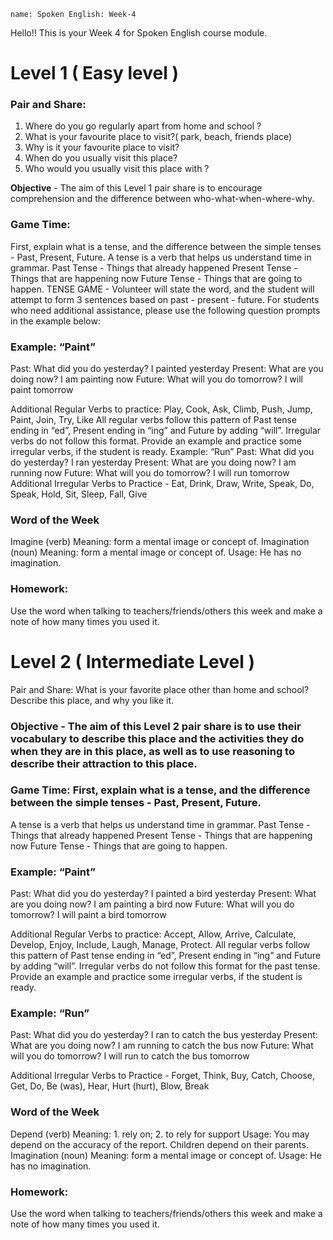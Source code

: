 ```ngMeta
name: Spoken English: Week-4
```

Hello!! 
This is your Week 4 for Spoken English course module.

# Level 1 ( Easy level )

### Pair and Share:
1. Where do you go regularly apart from home and school ?
2. What is your favourite place to visit?( park, beach, friends
place)
3. Why is it your favourite place to visit?
4. When do you usually visit this place?
5. Who would you usually visit this place with ?

**Objective** - The aim of this Level 1 pair share is to encourage comprehension
and the difference between who-what-when-where-why. 


### Game Time:
First, explain what is a tense, and the difference between the simple tenses - Past, Present, Future.
A tense is a verb that helps us understand time in grammar.
Past Tense - Things that already happened
Present Tense - Things that are happening now
Future Tense - Things that are going to happen.
TENSE GAME - Volunteer will state the word, and the student will attempt to form 3 sentences based on past - present - future. For students who need additional assistance, please use the following question prompts in the example below:

### Example: “Paint”
Past: What did you do yesterday? I painted yesterday
Present: What are you doing now? I am painting now
Future: What will you do tomorrow? I will paint tomorrow

Additional Regular Verbs to practice: Play, Cook, Ask, Climb, Push, Jump, Paint, Join, Try, Like
All regular verbs follow this pattern of Past tense ending in “ed”, Present ending in “ing” and Future by adding “will”. Irregular verbs do not follow this format. Provide an example and practice some irregular verbs, if the student is ready.
Example: “Run”
Past: What did you do yesterday? I ran yesterday
Present: What are you doing now? I am running now
Future: What will you do tomorrow? I will run tomorrow
Additional Irregular Verbs to Practice - Eat, Drink, Draw, Write,
Speak, Do, Speak, Hold, Sit, Sleep, Fall, Give

### Word of the Week  
Imagine (verb)
Meaning: form a mental image or concept of.
Imagination (noun)
Meaning: form a mental image or concept of.
Usage: He has no imagination.


### Homework:
Use the word when talking to teachers/friends/others this week and
make a note of how many times you used it.

# Level 2 ( Intermediate Level )
Pair and Share: 
What is your favorite place other than home and school? Describe
this place, and why you like it.

### Objective - The aim of this Level 2 pair share is to use their vocabulary to describe this place and the activities they do when they are in this place, as well as to use reasoning to describe their attraction to this place.

### Game Time: First, explain what is a tense, and the difference between the simple tenses - Past, Present, Future.
A tense is a verb that helps us understand time in grammar.
Past Tense - Things that already happened
Present Tense - Things that are happening now
Future Tense - Things that are going to happen.

### Example: “Paint”
Past: What did you do yesterday? I painted a bird yesterday
Present: What are you doing now? I am painting a bird now
Future: What will you do tomorrow? I will paint a bird tomorrow

Additional Regular Verbs to practice: 
Accept, Allow, Arrive, Calculate, Develop, Enjoy, Include, Laugh, Manage, Protect.
All regular verbs follow this pattern of Past tense ending in “ed”, Present ending in “ing” and Future by adding “will”. Irregular verbs do not follow this format for the past tense. Provide an example and practice some irregular verbs, if the student is ready.

### Example: “Run”
Past: What did you do yesterday? I ran to catch the bus yesterday
Present: What are you doing now? I am running to catch the bus now
Future: What will you do tomorrow? I will run to catch the bus
tomorrow


Additional Irregular Verbs to Practice - Forget, Think, Buy, Catch,
Choose, Get, Do, Be (was), Hear, Hurt (hurt), Blow, Break

### Word of the Week
Depend (verb)
Meaning: 1. rely on; 2. to rely for support
Usage: You may depend on the accuracy of the report.
Children depend on their parents.
Imagination (noun)
Meaning: form a mental image or concept of.
Usage: He has no imagination.

### Homework:
Use the word when talking to teachers/friends/others this week and
make a note of how many times you used it. 
